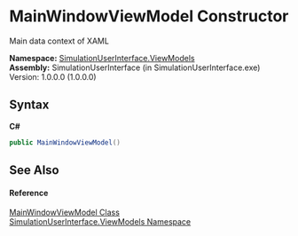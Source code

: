 # MainWindowViewModel Constructor 
 

Main data context of XAML

**Namespace:**&nbsp;<a href="924c2563-a6dd-f6eb-0b37-7b10c9c1ac24">SimulationUserInterface.ViewModels</a><br />**Assembly:**&nbsp;SimulationUserInterface (in SimulationUserInterface.exe) Version: 1.0.0.0 (1.0.0.0)

## Syntax

**C#**<br />
``` C#
public MainWindowViewModel()
```


## See Also


#### Reference
<a href="dffbb7d6-49f3-0370-e2e1-e104e7728aed">MainWindowViewModel Class</a><br /><a href="924c2563-a6dd-f6eb-0b37-7b10c9c1ac24">SimulationUserInterface.ViewModels Namespace</a><br />